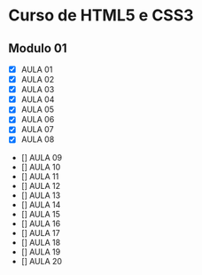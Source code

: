 # Curso de HTML5 e CSS3

## Modulo 01
- [X] AULA 01
- [X] AULA 02
- [X] AULA 03
- [X] AULA 04
- [X] AULA 05
- [X] AULA 06
- [X] AULA 07
- [X] AULA 08
- [] AULA 09
- [] AULA 10
- [] AULA 11
- [] AULA 12
- [] AULA 13
- [] AULA 14
- [] AULA 15
- [] AULA 16
- [] AULA 17
- [] AULA 18
- [] AULA 19
- [] AULA 20